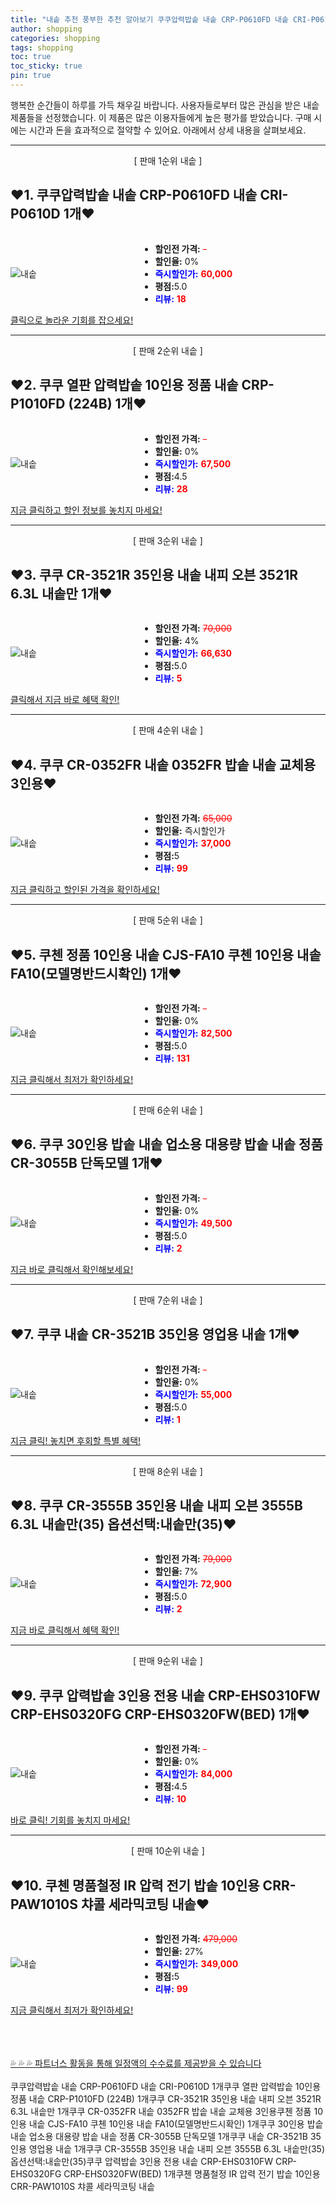 ```yaml
---
title: "내솥 추천 풍부한 추천 알아보기 쿠쿠압력밥솥 내솥 CRP-P0610FD 내솥 CRI-P0610D"
author: shopping
categories: shopping
tags: shopping
toc: true
toc_sticky: true
pin: true
---
```

행복한 순간들이 하루를 가득 채우길 바랍니다. 사용자들로부터 많은 관심을 받은 내솥 제품들을 선정했습니다. 이 제품은 많은 이용자들에게 높은 평가를 받았습니다. 구매 시에는 시간과 돈을 효과적으로 절약할 수 있어요. 아래에서 상세 내용을 살펴보세요.

---
<p class="toplist" style="margin: 0 auto; display: block; width: fit-content;">[ 판매 1순위 내솥 ]</p>

<h2><strong>❤️1. 쿠쿠압력밥솥 내솥 CRP-P0610FD 내솥 CRI-P0610D 1개❤️</strong></h2>

<div style="display: flex; align-items: center;">
    <div style="flex: 0.4;">
        <img src="https://thumbnail6.coupangcdn.com/thumbnails/remote/230x230ex/image/vendor_inventory/d09d/ca84abcfad648503a71c3f8ac7c38c6dae7edb32104473c00dce584a6644.jpg" alt="내솥" style="max-width: 100%;">
    </div>
    <div style="flex: 0.6; margin-left: 10px;">
        <ul>
            <li><strong>할인전 가격:</strong> <del style="color: red;">-</del></li>
            <li><strong>할인율:</strong> 0%</li>
            <li><span style='color:blue'><strong>즉시할인가:</strong></span> <span style='color:red'><strong>60,000</strong></span></li>
            <li><strong>평점:</strong>5.0</li>
            <li><span style='color:blue'><strong>리뷰:</strong></span> <span style='color:red'><strong>18</strong></span></li>
        </ul>
    </div>
</div>
<div class="center">
    <a href="https://William4Davisa.github.io?lptag=AF9450613&subid=githubio&pageKey=7752777930&traceid=V0-153&itemId=20887221309&vendorItemId=87954368529" class="myButton">
        클릭으로 놀라운 기회를 잡으세요!
    </a>
</div>


---
<p class="toplist" style="margin: 0 auto; display: block; width: fit-content;">[ 판매 2순위 내솥 ]</p>

<h2><strong>❤️2. 쿠쿠 열판 압력밥솥 10인용 정품 내솥 CRP-P1010FD (224B) 1개❤️</strong></h2>

<div style="display: flex; align-items: center;">
    <div style="flex: 0.4;">
        <img src="https://thumbnail10.coupangcdn.com/thumbnails/remote/230x230ex/image/vendor_inventory/f445/78fc5a3cb5a887094d154c389e3be60b62b9db4134d9979773dc8f689b67.jpg" alt="내솥" style="max-width: 100%;">
    </div>
    <div style="flex: 0.6; margin-left: 10px;">
        <ul>
            <li><strong>할인전 가격:</strong> <del style="color: red;">-</del></li>
            <li><strong>할인율:</strong> 0%</li>
            <li><span style='color:blue'><strong>즉시할인가:</strong></span> <span style='color:red'><strong>67,500</strong></span></li>
            <li><strong>평점:</strong>4.5</li>
            <li><span style='color:blue'><strong>리뷰:</strong></span> <span style='color:red'><strong>28</strong></span></li>
        </ul>
    </div>
</div>
<div class="center">
    <a href="https://William4Davisa.github.io?lptag=AF9450613&subid=githubio&pageKey=6245442854&traceid=V0-153&itemId=12631211222&vendorItemId=79898850791" class="myButton">
        지금 클릭하고 할인 정보를 놓치지 마세요!
    </a>
</div>


---
<p class="toplist" style="margin: 0 auto; display: block; width: fit-content;">[ 판매 3순위 내솥 ]</p>

<h2><strong>❤️3. 쿠쿠 CR-3521R 35인용 내솥 내피 오븐 3521R 6.3L 내솥만 1개❤️</strong></h2>

<div style="display: flex; align-items: center;">
    <div style="flex: 0.4;">
        <img src="https://thumbnail9.coupangcdn.com/thumbnails/remote/230x230ex/image/vendor_inventory/c235/9d5d9e1247452863bdb7b0c1ba6449eff2e70da13b344b702657ae5dd57e.jpg" alt="내솥" style="max-width: 100%;">
    </div>
    <div style="flex: 0.6; margin-left: 10px;">
        <ul>
            <li><strong>할인전 가격:</strong> <del style="color: red;">70,000</del></li>
            <li><strong>할인율:</strong> 4%</li>
            <li><span style='color:blue'><strong>즉시할인가:</strong></span> <span style='color:red'><strong>66,630</strong></span></li>
            <li><strong>평점:</strong>5.0</li>
            <li><span style='color:blue'><strong>리뷰:</strong></span> <span style='color:red'><strong>5</strong></span></li>
        </ul>
    </div>
</div>
<div class="center">
    <a href="https://William4Davisa.github.io?lptag=AF9450613&subid=githubio&pageKey=7512552123&traceid=V0-153&itemId=19687234179&vendorItemId=90204078622" class="myButton">
        클릭해서 지금 바로 혜택 확인!
    </a>
</div>


---
<p class="toplist" style="margin: 0 auto; display: block; width: fit-content;">[ 판매 4순위 내솥 ]</p>

<h2><strong>❤️4. 쿠쿠 CR-0352FR 내솥 0352FR 밥솥 내솥 교체용 3인용❤️</strong></h2>

<div style="display: flex; align-items: center;">
    <div style="flex: 0.4;">
        <img src="https://thumbnail7.coupangcdn.com/thumbnails/remote/230x230ex/image/vendor_inventory/fc29/4f64f17b26f83c8b61e24fc72653b1b8639348166d7c9424ccd2d13f85c8.jpg" alt="내솥" style="max-width: 100%;">
    </div>
    <div style="flex: 0.6; margin-left: 10px;">
        <ul>
            <li><strong>할인전 가격:</strong> <del style="color: red;">65,000</del></li>
            <li><strong>할인율:</strong> 즉시할인가</li>
            <li><span style='color:blue'><strong>즉시할인가:</strong></span> <span style='color:red'><strong>37,000</strong></span></li>
            <li><strong>평점:</strong>5</li>
            <li><span style='color:blue'><strong>리뷰:</strong></span> <span style='color:red'><strong>99</strong></span></li>
        </ul>
    </div>
</div>
<div class="center">
    <a href="https://William4Davisa.github.io?lptag=AF9450613&subid=githubio&pageKey=8204407714&traceid=V0-153&itemId=23528890061&vendorItemId=90676579510" class="myButton">
        지금 클릭하고 할인된 가격을 확인하세요!
    </a>
</div>


---
<p class="toplist" style="margin: 0 auto; display: block; width: fit-content;">[ 판매 5순위 내솥 ]</p>

<h2><strong>❤️5. 쿠첸 정품 10인용 내솥 CJS-FA10 쿠첸 10인용 내솥 FA10(모델명반드시확인) 1개❤️</strong></h2>

<div style="display: flex; align-items: center;">
    <div style="flex: 0.4;">
        <img src="https://thumbnail10.coupangcdn.com/thumbnails/remote/230x230ex/image/vendor_inventory/34fd/b1ed0f1dce8445861186a98aae48c65eb4a458a08ffd62514788966e5d4f.jpg" alt="내솥" style="max-width: 100%;">
    </div>
    <div style="flex: 0.6; margin-left: 10px;">
        <ul>
            <li><strong>할인전 가격:</strong> <del style="color: red;">-</del></li>
            <li><strong>할인율:</strong> 0%</li>
            <li><span style='color:blue'><strong>즉시할인가:</strong></span> <span style='color:red'><strong>82,500</strong></span></li>
            <li><strong>평점:</strong>5.0</li>
            <li><span style='color:blue'><strong>리뷰:</strong></span> <span style='color:red'><strong>131</strong></span></li>
        </ul>
    </div>
</div>
<div class="center">
    <a href="https://William4Davisa.github.io?lptag=AF9450613&subid=githubio&pageKey=6565361027&traceid=V0-153&itemId=14716175010&vendorItemId=81956893327" class="myButton">
        지금 클릭해서 최저가 확인하세요!
    </a>
</div>


---
<p class="toplist" style="margin: 0 auto; display: block; width: fit-content;">[ 판매 6순위 내솥 ]</p>

<h2><strong>❤️6. 쿠쿠 30인용 밥솥 내솥 업소용 대용량 밥솥 내솥 정품 CR-3055B 단독모델 1개❤️</strong></h2>

<div style="display: flex; align-items: center;">
    <div style="flex: 0.4;">
        <img src="https://thumbnail7.coupangcdn.com/thumbnails/remote/230x230ex/image/vendor_inventory/2edd/ddb1bac63e09a1783c89dbc839e99de8b1576a5df35a523b80b8143bce37.jpg" alt="내솥" style="max-width: 100%;">
    </div>
    <div style="flex: 0.6; margin-left: 10px;">
        <ul>
            <li><strong>할인전 가격:</strong> <del style="color: red;">-</del></li>
            <li><strong>할인율:</strong> 0%</li>
            <li><span style='color:blue'><strong>즉시할인가:</strong></span> <span style='color:red'><strong>49,500</strong></span></li>
            <li><strong>평점:</strong>5.0</li>
            <li><span style='color:blue'><strong>리뷰:</strong></span> <span style='color:red'><strong>2</strong></span></li>
        </ul>
    </div>
</div>
<div class="center">
    <a href="https://William4Davisa.github.io?lptag=AF9450613&subid=githubio&pageKey=8039984421&traceid=V0-153&itemId=22507150320&vendorItemId=89549259423" class="myButton">
        지금 바로 클릭해서 확인해보세요!
    </a>
</div>


---
<p class="toplist" style="margin: 0 auto; display: block; width: fit-content;">[ 판매 7순위 내솥 ]</p>

<h2><strong>❤️7. 쿠쿠 내솥 CR-3521B 35인용 영업용 내솥 1개❤️</strong></h2>

<div style="display: flex; align-items: center;">
    <div style="flex: 0.4;">
        <img src="https://thumbnail7.coupangcdn.com/thumbnails/remote/230x230ex/image/vendor_inventory/5ceb/daa57798071a4a49e36fdcb8b0ffd91b0407ecfec71af3a2c71b1a0f3bfe.jpg" alt="내솥" style="max-width: 100%;">
    </div>
    <div style="flex: 0.6; margin-left: 10px;">
        <ul>
            <li><strong>할인전 가격:</strong> <del style="color: red;">-</del></li>
            <li><strong>할인율:</strong> 0%</li>
            <li><span style='color:blue'><strong>즉시할인가:</strong></span> <span style='color:red'><strong>55,000</strong></span></li>
            <li><strong>평점:</strong>5.0</li>
            <li><span style='color:blue'><strong>리뷰:</strong></span> <span style='color:red'><strong>1</strong></span></li>
        </ul>
    </div>
</div>
<div class="center">
    <a href="https://William4Davisa.github.io?lptag=AF9450613&subid=githubio&pageKey=8054088387&traceid=V0-153&itemId=22600368767&vendorItemId=89642021269" class="myButton">
        지금 클릭! 놓치면 후회할 특별 혜택!
    </a>
</div>


---
<p class="toplist" style="margin: 0 auto; display: block; width: fit-content;">[ 판매 8순위 내솥 ]</p>

<h2><strong>❤️8. 쿠쿠 CR-3555B 35인용 내솥 내피 오븐 3555B 6.3L 내솥만(35) 옵션선택:내솥만(35)❤️</strong></h2>

<div style="display: flex; align-items: center;">
    <div style="flex: 0.4;">
        <img src="https://thumbnail8.coupangcdn.com/thumbnails/remote/230x230ex/image/vendor_inventory/0664/93ccfe80fb2b0884ce21f3e076e7c07ffb7c43a2f42edf48a0c7ef849f8b.jpg" alt="내솥" style="max-width: 100%;">
    </div>
    <div style="flex: 0.6; margin-left: 10px;">
        <ul>
            <li><strong>할인전 가격:</strong> <del style="color: red;">79,000</del></li>
            <li><strong>할인율:</strong> 7%</li>
            <li><span style='color:blue'><strong>즉시할인가:</strong></span> <span style='color:red'><strong>72,900</strong></span></li>
            <li><strong>평점:</strong>5.0</li>
            <li><span style='color:blue'><strong>리뷰:</strong></span> <span style='color:red'><strong>2</strong></span></li>
        </ul>
    </div>
</div>
<div class="center">
    <a href="https://William4Davisa.github.io?lptag=AF9450613&subid=githubio&pageKey=7512552119&traceid=V0-153&itemId=19687234106&vendorItemId=90735242778" class="myButton">
        지금 바로 클릭해서 혜택 확인!
    </a>
</div>


---
<p class="toplist" style="margin: 0 auto; display: block; width: fit-content;">[ 판매 9순위 내솥 ]</p>

<h2><strong>❤️9. 쿠쿠 압력밥솥 3인용 전용 내솥 CRP-EHS0310FW CRP-EHS0320FG CRP-EHS0320FW(BED) 1개❤️</strong></h2>

<div style="display: flex; align-items: center;">
    <div style="flex: 0.4;">
        <img src="https://thumbnail9.coupangcdn.com/thumbnails/remote/230x230ex/image/vendor_inventory/2ca0/14c79086c027aa5e4de92b6c51fe1b8ea198ee12ad468d9a385d7d7d0409.jpg" alt="내솥" style="max-width: 100%;">
    </div>
    <div style="flex: 0.6; margin-left: 10px;">
        <ul>
            <li><strong>할인전 가격:</strong> <del style="color: red;">-</del></li>
            <li><strong>할인율:</strong> 0%</li>
            <li><span style='color:blue'><strong>즉시할인가:</strong></span> <span style='color:red'><strong>84,000</strong></span></li>
            <li><strong>평점:</strong>4.5</li>
            <li><span style='color:blue'><strong>리뷰:</strong></span> <span style='color:red'><strong>10</strong></span></li>
        </ul>
    </div>
</div>
<div class="center">
    <a href="https://William4Davisa.github.io?lptag=AF9450613&subid=githubio&pageKey=7803838699&traceid=V0-153&itemId=21142274648&vendorItemId=88203892032" class="myButton">
        바로 클릭! 기회를 놓치지 마세요!
    </a>
</div>


---
<p class="toplist" style="margin: 0 auto; display: block; width: fit-content;">[ 판매 10순위 내솥 ]</p>

<h2><strong>❤️10. 쿠첸 명품철정 IR 압력 전기 밥솥 10인용 CRR-PAW1010S 챠콜 세라믹코팅 내솥❤️</strong></h2>

<div style="display: flex; align-items: center;">
    <div style="flex: 0.4;">
        <img src="https://thumbnail8.coupangcdn.com/thumbnails/remote/230x230ex/image/vendor_inventory/2668/b1cc86aa821d2d30fc130222399465036606194ad3c0d6d1c55f3c1b1045.jpg" alt="내솥" style="max-width: 100%;">
    </div>
    <div style="flex: 0.6; margin-left: 10px;">
        <ul>
            <li><strong>할인전 가격:</strong> <del style="color: red;">479,000</del></li>
            <li><strong>할인율:</strong> 27%</li>
            <li><span style='color:blue'><strong>즉시할인가:</strong></span> <span style='color:red'><strong>349,000</strong></span></li>
            <li><strong>평점:</strong>5</li>
            <li><span style='color:blue'><strong>리뷰:</strong></span> <span style='color:red'><strong>99</strong></span></li>
        </ul>
    </div>
</div>
<div class="center">
    <a href="https://William4Davisa.github.io?lptag=AF9450613&subid=githubio&pageKey=8038289534&traceid=V0-153&itemId=22495601944&vendorItemId=90728060998" class="myButton">
        지금 클릭해서 최저가 확인하세요!
    </a>
</div>

<br><br><br>[💦 💦 💦 파트너스 활동을 통해 일정액의 수수료를 제공받을 수 있습니다](https://link.coupang.com/a/bcpT2c)<br><br>쿠쿠압력밥솥 내솥 CRP-P0610FD 내솥 CRI-P0610D 1개쿠쿠 열판 압력밥솥 10인용 정품 내솥 CRP-P1010FD (224B) 1개쿠쿠 CR-3521R 35인용 내솥 내피 오븐 3521R 6.3L 내솥만 1개쿠쿠 CR-0352FR 내솥 0352FR 밥솥 내솥 교체용 3인용쿠첸 정품 10인용 내솥 CJS-FA10 쿠첸 10인용 내솥 FA10(모델명반드시확인) 1개쿠쿠 30인용 밥솥 내솥 업소용 대용량 밥솥 내솥 정품 CR-3055B 단독모델 1개쿠쿠 내솥 CR-3521B 35인용 영업용 내솥 1개쿠쿠 CR-3555B 35인용 내솥 내피 오븐 3555B 6.3L 내솥만(35) 옵션선택:내솥만(35)쿠쿠 압력밥솥 3인용 전용 내솥 CRP-EHS0310FW CRP-EHS0320FG CRP-EHS0320FW(BED) 1개쿠첸 명품철정 IR 압력 전기 밥솥 10인용 CRR-PAW1010S 챠콜 세라믹코팅 내솥